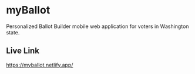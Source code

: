 # myBallot
Personalized Ballot Builder mobile web application for voters in Washington state.

## Live Link
https://myballot.netlify.app/
